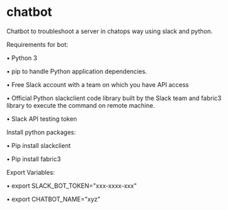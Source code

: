 # chatbot
Chatbot to troubleshoot a server in chatops way using slack and python.

Requirements for bot:

•	Python 3 

•	pip to handle Python application dependencies.

•	Free Slack account with a team on which you have API access 

•	Official Python slackclient code library built by the Slack team and fabric3 library to execute the command on remote machine.

•	Slack API testing token

Install python packages:

•	Pip install slackclient

•	Pip install fabric3

Export Variables:

•	export SLACK_BOT_TOKEN="xxx-xxxx-xxx"

•	export CHATBOT_NAME="xyz"

